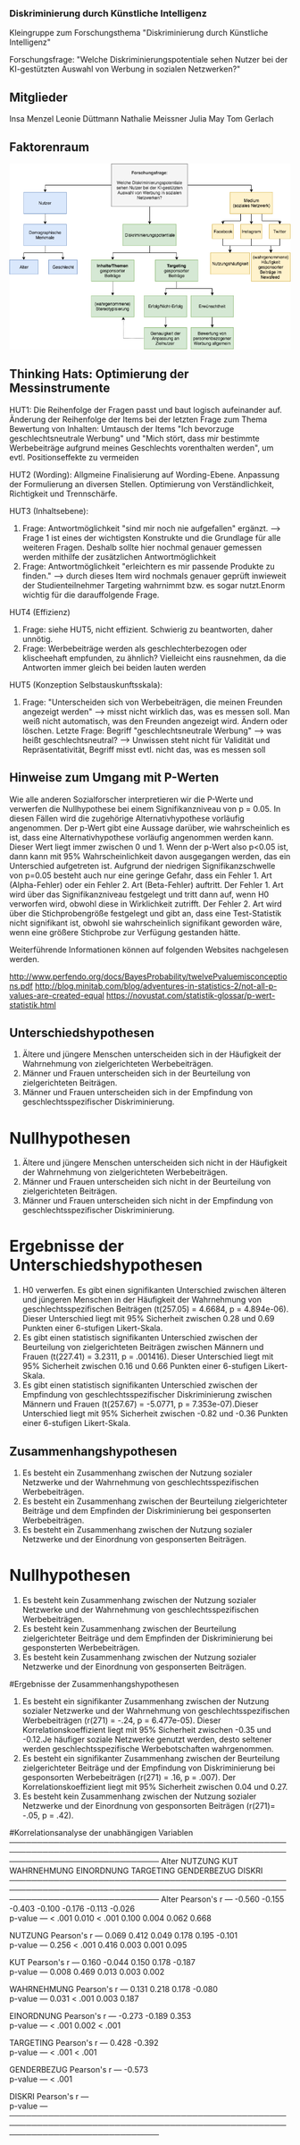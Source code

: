 ### Diskriminierung durch Künstliche Intelligenz
Kleingruppe zum Forschungsthema "Diskriminierung durch Künstliche Intelligenz"

Forschungsfrage: "Welche Diskriminierungspotentiale sehen Nutzer bei der KI-gestützten Auswahl von Werbung in sozialen Netzwerken?"

## Mitglieder
Insa Menzel 
Leonie Düttmann
Nathalie Meissner
Julia May
Tom Gerlach 

## Faktorenraum
![tooltip](images/Faktorenraum.png)

## Thinking Hats: Optimierung der Messinstrumente
HUT1: Die Reihenfolge der Fragen passt und baut logisch aufeinander auf.
Änderung der Reihenfolge der Items bei der letzten Frage zum Thema Bewertung von Inhalten:
Umtausch der Items "Ich bevorzuge geschlechtsneutrale Werbung" und "Mich stört, dass mir bestimmte Werbebeiträge aufgrund meines Geschlechts vorenthalten werden", um evtl. Positionseffekte zu vermeiden
      
HUT2 (Wording):
Allgmeine Finalisierung auf Wording-Ebene. Anpassung der Formulierung an diversen Stellen. Optimierung von Verständlichkeit, Richtigkeit und Trennschärfe.

HUT3 (Inhaltsebene): 
1. Frage: Antwortmöglichkeit "sind mir noch nie aufgefallen" ergänzt.  --> Frage 1 ist eines der wichtigsten Konstrukte und die Grundlage für alle weiteren Fragen. Deshalb sollte hier nochmal genauer gemessen werden mithilfe der zusätzlichen Antwortmöglichkeit
3. Frage: Antwortmöglichkeit "erleichtern es mir passende Produkte zu finden." --> durch dieses Item wird nochmals genauer geprüft inwieweit der Studienteilnehmer Targeting wahrnimmt bzw. es sogar nutzt.Enorm wichtig für die darauffolgende Frage.

HUT4 (Effizienz)
1. Frage: siehe HUT5, nicht effizient. Schwierig zu beantworten, daher unnötig.
2. Frage: Werbebeiträge werden als geschlechterbezogen oder klischeehaft empfunden, zu ähnlich? Vielleicht eins rausnehmen, da die Antworten immer gleich bei beiden lauten werden

HUT5 (Konzeption Selbstauskunftsskala):
1. Frage: "Unterscheiden sich von Werbebeiträgen, die meinen Freunden angezeigt werden" --> misst nicht wirklich das, was es messen soll. Man weiß nicht automatisch, was den Freunden angezeigt wird. Ändern oder löschen. 
Letzte Frage: Begriff "geschlechtsneutrale Werbung" --> was heißt geschlechtsneutral? --> Unwissen steht nicht für Validität und Repräsentativität, Begriff misst evtl. nicht das, was es messen soll


## Hinweise zum Umgang mit P-Werten
Wie alle anderen Sozialforscher interpretieren wir die P-Werte und verwerfen die Nullhypothese bei einem Signifikanzniveau von p = 0.05. In diesen Fällen wird die zugehörige Alternativhypothese vorläufig angenommen. Der p-Wert gibt eine Aussage darüber, wie wahrscheinlich es ist, dass eine Alternativhypothese vorläufig angenommen werden kann. Dieser Wert liegt immer zwischen 0 und 1. Wenn der p-Wert also p<0.05 ist, dann kann mit 95% Wahrscheinlichkeit davon ausgegangen werden, das ein Unterschied aufgetreten ist. 
Aufgrund der niedrigen Signifikanzschwelle von p=0.05 besteht auch nur eine geringe Gefahr, dass ein Fehler 1. Art (Alpha-Fehler) oder ein Fehler 2. Art (Beta-Fehler) auftritt. Der Fehler 1. Art wird über das Signifikanzniveau festgelegt und tritt dann auf, wenn H0 verworfen wird, obwohl diese in Wirklichkeit zutrifft. Der Fehler 2. Art wird über die Stichprobengröße festgelegt und gibt an, dass eine Test-Statistik nicht signifikant ist, obwohl sie wahrscheinlich signifikant geworden wäre, wenn eine größere Stichprobe zur Verfügung gestanden hätte. 

Weiterführende Informationen können auf folgenden Websites nachgelesen werden.

http://www.perfendo.org/docs/BayesProbability/twelvePvaluemisconceptions.pdf
http://blog.minitab.com/blog/adventures-in-statistics-2/not-all-p-values-are-created-equal
https://novustat.com/statistik-glossar/p-wert-statistik.html

## Unterschiedshypothesen
1.	Ältere und jüngere Menschen unterscheiden sich in der Häufigkeit der Wahrnehmung von zielgerichteten Werbebeiträgen.
2.	Männer und Frauen unterscheiden sich in der Beurteilung von zielgerichteten Beiträgen.
3.	Männer und Frauen unterscheiden sich in der Empfindung von geschlechtsspezifischer Diskriminierung.

# Nullhypothesen
1. Ältere und jüngere Menschen unterscheiden sich nicht in der Häufigkeit der Wahrnehmung von zielgerichteten Werbebeiträgen.
2. Männer und Frauen unterscheiden sich nicht in der Beurteilung von zielgerichteten Beiträgen.
3. Männer und Frauen unterscheiden sich nicht in der Empfindung von geschlechtsspezifischer Diskriminierung.

# Ergebnisse der Unterschiedshypothesen
1. H0 verwerfen. Es gibt einen signifikanten Unterschied zwischen älteren und jüngeren Menschen in der Häufigkeit der Wahrnehmung von geschlechtsspezifischen Beiträgen (t(257.05) = 4.6684, p = 4.894e-06).
Dieser Unterschied liegt mit 95% Sicherheit zwischen 0.28 und 0.69 Punkten einer 6-stufigen Likert-Skala.
2.  Es gibt einen statistisch signifikanten Unterschied zwischen der Beurteilung von zielgerichteten Beiträgen zwischen Männern und Frauen (t(227.41) = 3.2311, p = .001416). Dieser Unterschied liegt mit 95% Sicherheit zwischen 0.16 und 0.66 Punkten einer 6-stufigen Likert-Skala.
3. Es gibt einen statistisch signifikanten Unterschied zwischen der Empfindung von geschlechtsspezifischer Diskriminierung zwischen Männern und Frauen (t(257.67) = -5.0771, p = 7.353e-07).Dieser Unterschied liegt mit 95% Sicherheit zwischen -0.82 und -0.36 Punkten einer 6-stufigen Likert-Skala.

## Zusammenhangshypothesen
1. Es besteht ein Zusammenhang zwischen der Nutzung sozialer Netzwerke und der Wahrnehmung von geschlechtsspezifischen Werbebeiträgen.
2. Es besteht ein Zusammenhang zwischen der Beurteilung zielgerichteter Beiträge und dem Empfinden der Diskriminierung bei gesponserten Werbebeiträgen.
3. Es besteht ein Zusammenhang zwischen der Nutzung sozialer Netzwerke und der Einordnung von gesponserten Beiträgen.

# Nullhypothesen
1. Es besteht kein Zusammenhang zwischen der Nutzung sozialer Netzwerke und der Wahrnehmung von geschlechtsspezifischen Werbebeiträgen.
2. Es besteht kein Zusammenhang zwischen der Beurteilung zielgerichteter Beiträge und dem Empfinden der Diskriminierung bei gesponsterten Werbebeiträgen.
3. Es besteht kein Zusammenhang zwischen der Nutzung sozialer Netzwerke und der Einordnung von gesponserten Beiträgen.

#Ergebnisse der Zusammenhangshypothesen
1. Es besteht ein signifikanter Zusammenhang zwischen der Nutzung sozialer Netzwerke und der Wahrnehmung von geschlechtsspezifischen Werbebeiträgen (r(271) = -.24, p = 6.477e-05). Dieser Korrelationskoeffizient liegt mit 95% Sicherheit zwischen -0.35 und -0.12.Je häufiger soziale Netzwerke genutzt werden, desto seltener werden geschlechtsspezifische Werbebotschaften wahrgenommen.
2. Es besteht ein signifikanter Zusammenhang zwischen der Beurteilung zielgerichteter Beiträge und der Empfindung von Diskriminierung bei gesponsorten Werbebeiträgen (r(271) = .16, p = .007). Der Korrelationskoeffizient liegt mit 95% Sicherheit zwischen 0.04 und 0.27.
3. Es besteht kein Zusammenhang zwischen der Nutzung sozialer Netzwerke und der Einordnung von gesponsorten Beiträgen (r(271)= -.05, p = .42).


#Korrelationsanalyse der unabhängigen Variablen                                                                                                             
 ─────────────────────────────────────────────────────────────────────────────────────────────────────────────────────────────── 
                                 Alter    NUTZUNG    KUT       WAHRNEHMUNG    EINORDNUNG    TARGETING    GENDERBEZUG    DISKRI   
 ─────────────────────────────────────────────────────────────────────────────────────────────────────────────────────────────── 
   Alter          Pearson's r        —     -0.560    -0.155         -0.403        -0.100       -0.176         -0.113    -0.026   
                  p-value            —     < .001     0.010         < .001         0.100        0.004          0.062     0.668   
                                                                                                                                 
   NUTZUNG        Pearson's r                   —     0.069          0.412         0.049        0.178          0.195    -0.101   
                  p-value                       —     0.256         < .001         0.416        0.003          0.001     0.095   
                                                                                                                                 
   KUT            Pearson's r                             —          0.160        -0.044        0.150          0.178    -0.187   
                  p-value                                 —          0.008         0.469        0.013          0.003     0.002   
                                                                                                                                 
   WAHRNEHMUNG    Pearson's r                                            —         0.131        0.218          0.178    -0.080   
                  p-value                                                —         0.031       < .001          0.003     0.187   
                                                                                                                                 
   EINORDNUNG     Pearson's r                                                          —       -0.273         -0.189     0.353   
                  p-value                                                              —       < .001          0.002    < .001   
                                                                                                                                 
   TARGETING      Pearson's r                                                                       —          0.428    -0.392   
                  p-value                                                                           —         < .001    < .001   
                                                                                                                                 
   GENDERBEZUG    Pearson's r                                                                                      —    -0.573   
                  p-value                                                                                          —    < .001   
                                                                                                                                 
   DISKRI         Pearson's r                                                                                                —   
                  p-value                                                                                                    —   
 ─────────────────────────────────────────────────────────────────────────────────────────────────────────────────────────────── 


